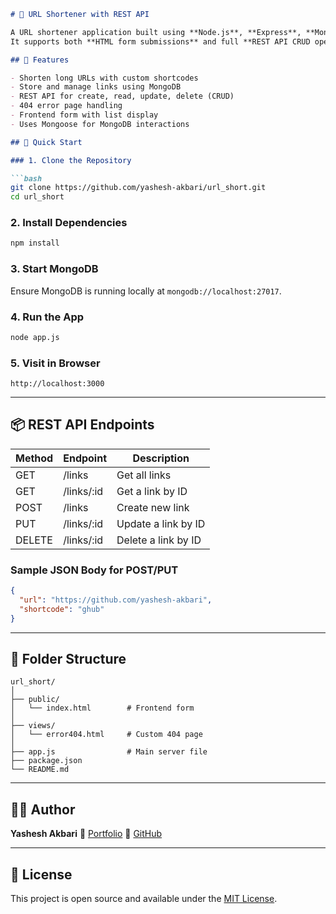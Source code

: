 ````markdown
# 🔗 URL Shortener with REST API

A URL shortener application built using **Node.js**, **Express**, **MongoDB**, and **Mongoose**.  
It supports both **HTML form submissions** and full **REST API CRUD operations**.

## 📌 Features

- Shorten long URLs with custom shortcodes
- Store and manage links using MongoDB
- REST API for create, read, update, delete (CRUD)
- 404 error page handling
- Frontend form with list display
- Uses Mongoose for MongoDB interactions

## 🚀 Quick Start

### 1. Clone the Repository

```bash
git clone https://github.com/yashesh-akbari/url_short.git
cd url_short
````

### 2. Install Dependencies

```bash
npm install
```

### 3. Start MongoDB

Ensure MongoDB is running locally at `mongodb://localhost:27017`.

### 4. Run the App

```bash
node app.js
```

### 5. Visit in Browser

```
http://localhost:3000
```

---

## 📦 REST API Endpoints

| Method | Endpoint    | Description         |
| ------ | ----------- | ------------------- |
| GET    | /links      | Get all links       |
| GET    | /links/\:id | Get a link by ID    |
| POST   | /links      | Create new link     |
| PUT    | /links/\:id | Update a link by ID |
| DELETE | /links/\:id | Delete a link by ID |

### Sample JSON Body for POST/PUT

```json
{
  "url": "https://github.com/yashesh-akbari",
  "shortcode": "ghub"
}
```

---

## 🧩 Folder Structure

```
url_short/
│
├── public/
│   └── index.html        # Frontend form
│
├── views/
│   └── error404.html     # Custom 404 page
│
├── app.js                # Main server file
├── package.json
└── README.md
```

---

## 🙋‍♂️ Author

**Yashesh Akbari**
🔗 [Portfolio](https://yashesh-akbari-portfolio.netlify.app/)
🐙 [GitHub](https://github.com/yashesh-akbari)

---

## 📃 License

This project is open source and available under the [MIT License](LICENSE).
